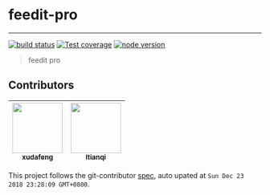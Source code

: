 # feedit-pro

---

[![build status][travis-image]][travis-url]
[![Test coverage][coveralls-image]][coveralls-url]
[![node version][node-image]][node-url]

[travis-image]: https://img.shields.io/travis/feedit/feedit-pro.svg?style=flat-square
[travis-url]: https://travis-ci.org/feedit/feedit-pro
[coveralls-image]: https://img.shields.io/codecov/c/github/feedit/feedit-pro.svg?style=flat-square
[coveralls-url]: https://codecov.io/gh/feedit/feedit-pro
[node-image]: https://img.shields.io/badge/node.js-%3E=_8-green.svg?style=flat-square
[node-url]: http://nodejs.org/download/

> feedit pro

<!-- GITCONTRIBUTOR_START -->

## Contributors

|[<img src="https://avatars1.githubusercontent.com/u/1011681?v=4" width="100px;"/><br/><sub><b>xudafeng</b></sub>](https://github.com/xudafeng)<br/>|[<img src="https://avatars3.githubusercontent.com/u/1818483?v=4" width="100px;"/><br/><sub><b>ltianqi</b></sub>](https://github.com/ltianqi)<br/>
| :---: | :---: |


This project follows the git-contributor [spec](https://github.com/xudafeng/git-contributor), auto upated at `Sun Dec 23 2018 23:28:09 GMT+0800`.

<!-- GITCONTRIBUTOR_END -->
